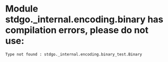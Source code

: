 # Module stdgo._internal.encoding.binary has compilation errors, please do not use:
```
Type not found : stdgo._internal.encoding.binary_test.Binary

```

